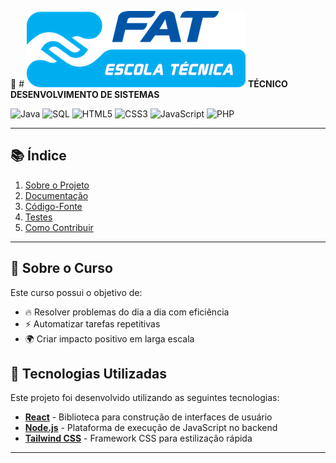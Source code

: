  🌟 # ![logo FAT](/logoFAT_Escola_Tecnica.png)
**TÉCNICO DESENVOLVIMENTO DE SISTEMAS**

 

![Java](https://img.shields.io/badge/Feito%20com-Java-007396?logo=java&logoColor=white)
![SQL](https://img.shields.io/badge/Feito%20com-SQL-4479A1?logo=mysql&logoColor=white)
![HTML5](https://img.shields.io/badge/Feito%20com-HTML5-E34F26?logo=html5&logoColor=white)
![CSS3](https://img.shields.io/badge/Feito%20com-CSS3-1572B6?logo=css3&logoColor=white)
![JavaScript](https://img.shields.io/badge/Feito%20com-JavaScript-F7DF1E?logo=javascript&logoColor=black)
![PHP](https://img.shields.io/badge/Feito%20com-PHP-777BB4?logo=php&logoColor=white)

---
## 📚 Índice

1. [Sobre o Projeto](#-sobre-o-projeto)
2. [Documentação](./docs/README.md)
3. [Código-Fonte](./src/README.md)
4. [Testes](./tests/README.md)
5. [Como Contribuir](./docs/contribuicao.md)

---

## 📖 **Sobre o Curso**

Este curso possui o objetivo de:

- 🔥 Resolver problemas do dia a dia com eficiência
- ⚡ Automatizar tarefas repetitivas
- 🌍 Criar impacto positivo em larga escala

## 🚀 Tecnologias Utilizadas

Este projeto foi desenvolvido utilizando as seguintes tecnologias:

- **[React](https://reactjs.org/)** - Biblioteca para construção de interfaces de usuário  
- **[Node.js](https://nodejs.org/)** - Plataforma de execução de JavaScript no backend  
- **[Tailwind CSS](https://tailwindcss.com/)** - Framework CSS para estilização rápida  

---


